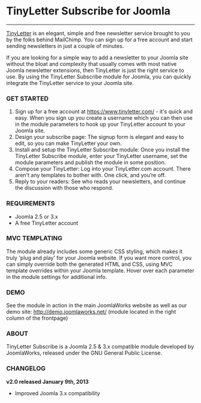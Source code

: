 # TinyLetter Subscribe for Joomla
***
[TinyLetter](https://www.tinyletter.com/) is an elegant, simple and free newsletter service brought to you by the folks behind MailChimp. You can sign up for a free account and start sending newsletters in just a couple of minutes.

If you are looking for a simple way to add a newsletter to your Joomla site without the bloat and complexity that usually comes with most native Joomla newsletter extensions, then TinyLetter is just the right service to use. By using the TinyLetter Subscribe module for Joomla, you can quickly integrate the TinyLetter service to your Joomla site.

### GET STARTED
1. Sign up for a free account at https://www.tinyletter.com/ - it's quick and easy. When you sign up you create a username which you can then use in the module parameters to hook up your TinyLetter account to your Joomla site.
2. Design your subscribe page: The signup form is elegant and easy to edit, so you can make TinyLetter your own.
3. Install and setup the TinyLetter Subscribe module: Once you install the TinyLetter Subscribe module, enter your TinyLetter username, set the module parameters and publish the module in some position.
4. Compose your TinyLetter: Log into your TinyLetter.com account. There aren't any templates to bother with. One click, and you’re off.
5. Reply to your readers: See who reads your newsletters, and continue the discussion with those who respond.

### REQUIREMENTS
- Joomla 2.5 or 3.x
- A free TinyLetter account

### MVC TEMPLATING
The module already includes some generic CSS styling, which makes it truly 'plug and play' for your Joomla website. If you want more control, you can simply override both the generated HTML and CSS, using MVC template overrides within your Joomla template. Hover over each parameter in the module settings for additional info.

### DEMO
See the module in action in the main JoomlaWorks website as well as our demo site: http://demo.joomlaworks.net/ (module located in the right column of the frontpage)

### ABOUT
TinyLetter Subscribe is a Joomla 2.5 & 3.x compatible module developed by JoomlaWorks, released under the GNU General Public License.

### CHANGELOG
**v2.0 released January 9th, 2013**
- Improved Joomla 3.x compatibility
